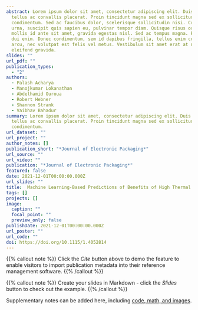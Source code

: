 ```yaml
---
abstract: Lorem ipsum dolor sit amet, consectetur adipiscing elit. Duis posuere
  tellus ac convallis placerat. Proin tincidunt magna sed ex sollicitudin
  condimentum. Sed ac faucibus dolor, scelerisque sollicitudin nisi. Cras purus
  urna, suscipit quis sapien eu, pulvinar tempor diam. Quisque risus orci,
  mollis id ante sit amet, gravida egestas nisl. Sed ac tempus magna. Proin in
  dui enim. Donec condimentum, sem id dapibus fringilla, tellus enim condimentum
  arcu, nec volutpat est felis vel metus. Vestibulum sit amet erat at nulla
  eleifend gravida.
slides: ""
url_pdf: ""
publication_types:
  - "2"
authors:
  - Palash Acharya
  - Manojkumar Lokanathan
  - Abdelhamid Ouroua
  - Robert Hebner
  - Shannon Strank  
  - Vaibhav Bahadur
summary: Lorem ipsum dolor sit amet, consectetur adipiscing elit. Duis posuere
  tellus ac convallis placerat. Proin tincidunt magna sed ex sollicitudin
  condimentum.
url_dataset: ""
url_project: ""
author_notes: []
publication_short: "*Journal of Electronic Packaging*"
url_source: ""
url_video: ""
publication: "*Journal of Electronic Packaging*"
featured: false
date: 2021-12-01T00:00:00.000Z
url_slides: ""
title:  Machine Learning-Based Predictions of Benefits of High Thermal Conductivity Encapsulation Materials for Power Electronics Packaging 
tags: []
projects: []
image:
  caption: ""
  focal_point: ""
  preview_only: false
publishDate: 2021-12-01T00:00:00.000Z
url_poster: ""
url_code: ""
doi: https://doi.org/10.1115/1.4052814
---
```


{{% callout note %}}
Click the *Cite* button above to demo the feature to enable visitors to import publication metadata into their reference management software.
{{% /callout %}}

{{% callout note %}}
Create your slides in Markdown - click the *Slides* button to check out the example.
{{% /callout %}}

Supplementary notes can be added here, including [code, math, and images](https://wowchemy.com/docs/writing-markdown-latex/).

